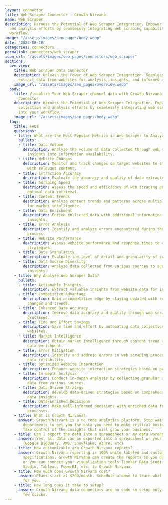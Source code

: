 ```yaml
---
layout: connector
title: Web Scraper Connector - Growth Nirvana
name: Web Scraper
description: Harness the Potential of Web Scraper Integration. Empower your data collection
  and analysis efforts by seamlessly integrating web scraping capabilities into your
  workflow.
image: "/assets/images/seo_pages/body.webp"
date: '2023-08-18'
categories: connectors
permalink: connectors/web_scraper
icon_url: "/assets/images/seo_pages/connectors/web_scraper"
sections:
  overview:
    title: Web Scraper Data Connector
    description: Unleash the Power of Web Scraper Integration. Seamlessly gather and
      extract data from websites for analysis, insights, and informed decision-making.
    image_url: "/assets/images/seo_pages/overview.webp"
  body:
    title: Visualize Your Web Scraper channel data with Growth Nirvana's Web Scraper
      Connector
    description: Harness the Potential of Web Scraper Integration. Empower your data
      collection and analysis efforts by seamlessly integrating web scraping capabilities
      into your workflow.
    image_url: "/assets/images/seo_pages/body.webp"
  faq:
    title: FAQs
    questions:
    - title: What are the Most Popular Metrics in Web Scraper to Analyze?
      bullets:
      - title: Data Volume
        description: Analyze the volume of data collected through web scraping for
          insights into information availability.
      - title: Website Changes
        description: Monitor and track changes on target websites to stay updated
          with relevant content.
      - title: Extraction Accuracy
        description: Evaluate the accuracy and quality of data extracted from websites.
      - title: Scraping Speed
        description: Assess the speed and efficiency of web scraping processes for
          optimal data retrieval.
      - title: Content Trends
        description: Analyze content trends and patterns across multiple websites
          for market intelligence.
      - title: Data Enrichment
        description: Enrich collected data with additional information for comprehensive
          insights.
      - title: Error Analysis
        description: Identify and analyze errors encountered during the web scraping
          process.
      - title: Website Performance
        description: Assess website performance and response times to optimize scraping
          strategies.
      - title: Data Granularity
        description: Evaluate the level of detail and granularity of scraped data.
      - title: Data Source Diversity
        description: Analyze data collected from various sources to support diverse
          insights.
    - title: Why Analyze Web Scraper Data?
      bullets:
      - title: Actionable Insights
        description: Extract valuable insights from website data for informed decision-making.
      - title: Competitive Advantage
        description: Gain a competitive edge by staying updated with real-time website
          changes and trends.
      - title: Enhanced Data Accuracy
        description: Improve data accuracy and quality through web scraping and extraction
          processes.
      - title: Time and Effort Savings
        description: Save time and effort by automating data collection from multiple
          websites.
      - title: Market Intelligence
        description: Obtain market intelligence through content trend analysis and
          data enrichment.
      - title: Error Mitigation
        description: Identify and address errors in web scraping processes to ensure
          data reliability.
      - title: Optimized Website Interaction
        description: Enhance website interaction strategies based on performance insights.
      - title: In-depth Analysis
        description: Conduct in-depth analysis by collecting granular and diverse
          data from various sources.
      - title: Data-Driven Strategy
        description: Develop data-driven strategies based on comprehensive website
          data insights.
      - title: Data-Enriched Decisions
        description: Make well-informed decisions with enriched data from web scraping
          processes.
    - title: What is Growth Nirvana?
      answer: Growth Nirvana is a no code analytics platform. Stop waiting for other
        departments to get you the data you need to make critical business decisions.
        Take control of the insights that will grow your business.
    - title: Can I export the data into a spreadsheet or my data warehouse?
      answer: Yes, all data can be exported into a spreadsheet or your data warehouse
        (Google BigQuery, AWS, Snowflake, Azure, etc)
    - title: How customizable are Growth Nirvana reports?
      answer: Growth Nirvana reporting is 100% white labeled and customized to your
        specifications. Growth Nirvana can create the reports so you don’t have to
        or you can connect your visualization tools (Looker Data Studio/Google Data
        Studio, Tableau, PowerBI, etc) to Growth Nirvana.
    - title: How much does Growth Nirvana cost?
      answer: Plans start at $200/month. Schedule a demo to learn what plan is best
        for you.
    - title: How long does it take to setup?
      answer: Growth Nirvana data connectors are no code so setup only requires a
        few clicks.
---
```

